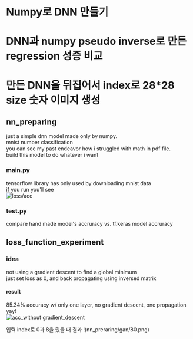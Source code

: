 # Numpy로 DNN 만들기
# DNN과 numpy pseudo inverse로 만든 regression 성증 비교
# 만든 DNN을 뒤집어서 index로 28*28 size 숫자 이미지 생성

## nn_preparing
just a simple dnn model made only by numpy.<br>
mnist number classification<br>
you can see my past endeavor how i struggled with math in pdf file.<br>
build this model to do whatever i want

### main.py
tensorflow library has only used by downloading mnist data<br>
if you run you'll see<br>
![loss/acc](gif1.gif)

### test.py
compare hand made model's accruracy vs. tf.keras model accruracy

## loss_function_experiment
### idea
not using a gradient descent to find a global minimum<br>
just set loss as 0, and back propagating using inversed matrix

#### result
85.34% accuracy w/ only one layer, no gradient descent, one propagation yay!<br>
![acc_without gradient_descent](img1.png)

입력 index로 0과 8을 줬을 때 결과
!(nn_preraring/gan/80.png)
